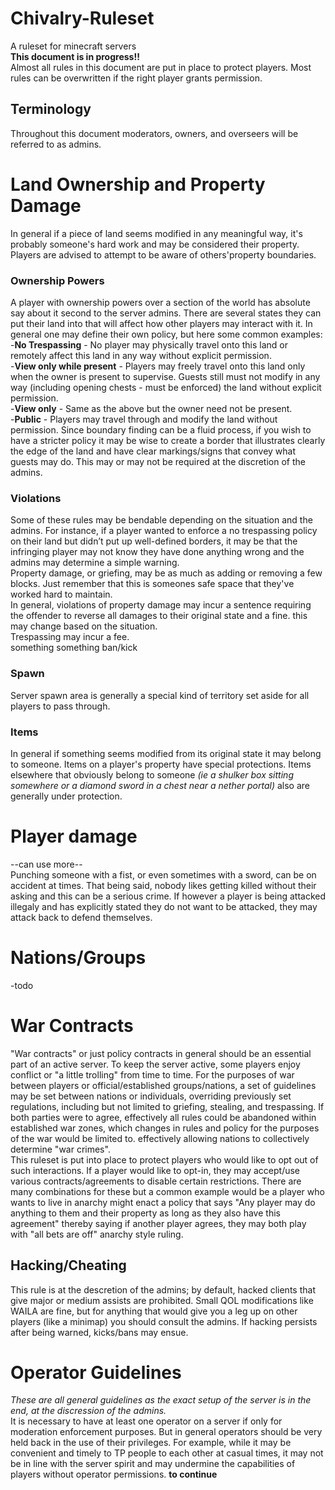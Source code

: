 # Chivalry-Ruleset
A ruleset for minecraft servers  
**This document is in progress!!**  
Almost all rules in this document are put in place to protect players. Most rules can be overwritten if the right player grants permission.

## Terminology
Throughout this document moderators, owners, and overseers will be referred to as admins.

# Land Ownership and Property Damage
In general if a piece of land seems modified in any meaningful way, it's probably someone's hard work and may be considered their property. Players are advised to attempt to be aware of others'property boundaries.

### Ownership Powers
A player with ownership powers over a section of the world has absolute say about it second to the server admins. There are several states they can put their land into that will affect how other players may interact with it. In general one may define their own policy, but here some common examples:  
  -**No Trespassing** - No player may physically travel onto this land or remotely affect this land in any way without explicit permission.  
  -**View only while present** - Players may freely travel onto this land only when the owner is present to supervise. Guests still must not modify in any way (including opening  chests - must be enforced) the land without explicit permission.  
  -**View only** - Same as the above but the owner need not be present.  
  -**Public** - Players may travel through and modify the land without permission. 
Since boundary finding can be a fluid process, if you wish to have a stricter policy it may be wise to create a border that illustrates clearly the edge of the land and have clear markings/signs that convey what guests may do. This may or may not be required at the discretion of the admins.

### Violations
Some of these rules may be bendable depending on the situation and the admins. For instance, if a player wanted to enforce a no trespassing policy on their land but didn’t put up well-defined borders, it may be that the infringing player may not know they have done anything wrong and the admins may determine a simple warning.  
Property damage, or griefing, may be as much as adding or removing a few blocks. Just remember that this is someones safe space that they've worked hard to maintain.  
In general, violations of property damage may incur a sentence requiring the offender to reverse all damages to their original state and a fine. this may change based on the situation.  
Trespassing may incur a fee.  
something something ban/kick

### Spawn
Server spawn area is generally a special kind of territory set aside for all players to pass through.

### Items
In general if something seems modified from its original state it may belong to someone. Items on a player's property have special protections. Items elsewhere that obviously belong to someone *(ie a shulker box sitting somewhere or a diamond sword in a chest near a nether portal)* also are generally under protection.

# Player damage
--can use more--  
Punching someone with a fist, or even sometimes with a sword, can be on accident at times. That being said, nobody likes getting killed without their asking and this can be a serious crime. If however a player is being attacked illegaly and has explicitly stated they do not want to be attacked, they may attack back to defend themselves.

# Nations/Groups
-todo

# War Contracts
"War contracts" or just policy contracts in general should be an essential part of an active server. To keep the server active, some players enjoy conflict or "a little trolling" from time to time. For the purposes of war between players or official/established groups/nations, a set of guidelines may be set between nations or individuals, overriding previously set regulations, including but not limited to griefing, stealing, and trespassing. If both parties were to agree, effectively all rules could be abandoned within established war zones, which changes in rules and policy for the purposes of the war would be limited to. effectively allowing nations to collectively determine "war crimes".  
This ruleset is put into place to protect players who would like to opt out of such interactions. If a player would like to opt-in, they may accept/use various contracts/agreements to disable certain restrictions. There are many combinations for these but a common example would be a player who wants to live in anarchy might enact a policy that says "Any player may do anything to them and their property as long as they also have this agreement" thereby saying if another player agrees, they may both play with "all bets are off" anarchy style ruling.

## Hacking/Cheating
This rule is at the descretion of the admins; by default, hacked clients that give major or medium assists are prohibited. Small QOL modifications like WAILA are fine, but for anything that would give you a leg up on other players (like a minimap) you should consult the admins. If hacking persists after being warned, kicks/bans may ensue.

# Operator Guidelines
*These are all general guidelines as the exact setup of the server is in the end, at the discression of the admins.*  
It is necessary to have at least one operator on a server if only for moderation enforcement purposes. But in general operators should be very held back in the use of their privileges. For example, while it may be convenient and timely to TP people to each other at casual times, it may not be in line with the server spirit and may undermine the capabilities of players without operator permissions. **to continue**
